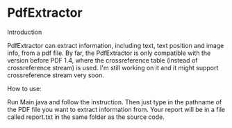 # PdfExtractor
                                                              
                                                              
Introduction

PdfExtractor can extract information, including text, text position and image info, from a pdf file.
By far, the PdfExtractor is only compatible with the version before PDF 1.4, where the crossreference
table (instead of crossreference stream) is used.
I'm still working on it and it might support crossreference stream very soon.

How to use:

Run Main.java and follow the instruction. Then just type in the pathname of the PDF file you want to
extract information from. Your report will be in a file called report.txt in the same folder as the source code.
